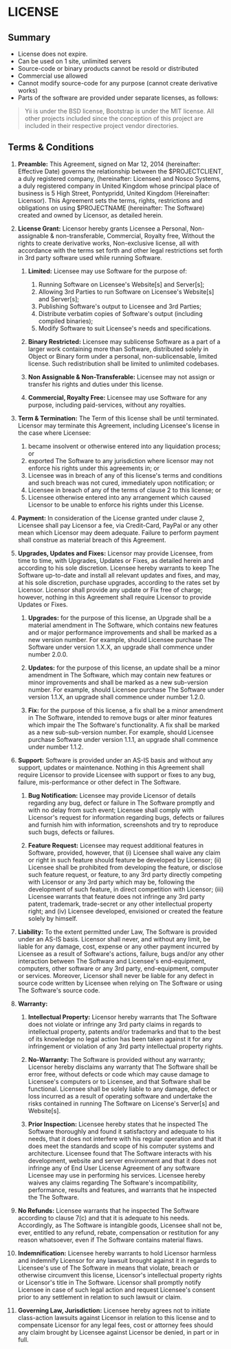LICENSE
=======

<!--
    TODO: Replace $PROJECTCLIENT and $PROJECTNAME with appropriate substitutes
    in section one (1) of the Terms & Conditions.
-->

Summary
-------

- License does not expire.
- Can be used on 1 site, unlimited servers
- Source-code or binary products cannot be resold or distributed
- Commercial use allowed
- Cannot modify source-code for any purpose (cannot create derivative works)
- Parts of the software are provided under separate licenses, as follows:

> Yii is under the BSD license, Bootstrap is under the MIT license. All other
> projects included since the conception of this project are included in their
> respective project vendor directories.

Terms & Conditions
------------------

1.  **Preamble:** This Agreement, signed on Mar 12, 2014 (hereinafter: Effective
    Date) governs the relationship between the $PROJECTCLIENT, a duly registered
    company, (hereinafter: Licensee) and Nosco Systems, a duly registered
    company in United Kingdom whose principal place of business is 5 High
    Street, Pontypridd, United Kingdom (Hereinafter: Licensor). This Agreement
    sets the terms, rights, restrictions and obligations on using $PROJECTNAME
    (hereinafter: The Software) created and owned by Licensor, as detailed
    herein.

2.  **License Grant:** Licensor hereby grants Licensee a Personal,
    Non-assignable & non-transferable, Commercial, Royalty free, Without the
    rights to create derivative works, Non-exclusive license, all with
    accordance with the terms set forth and other legal restrictions set forth
    in 3rd party software used while running Software.

    1. **Limited:** Licensee may use Software for the purpose of:

       1. Running Software on Licensee's Website[s] and Server[s];
       2. Allowing 3rd Parties to run Software on Licensee's Website[s] and
          Server[s];
       3. Publishing Software's output to Licensee and 3rd Parties;
       4. Distribute verbatim copies of Software's output (including compiled
          binaries);
       5. Modify Software to suit Licensee's needs and specifications.

    2. **Binary Restricted:** Licensee may sublicense Software as a part of a
       larger work containing more than Software, distributed solely in Object
       or Binary form under a personal, non-sublicensable, limited license. Such
       redistribution shall be limited to unlimited codebases.

    3. **Non Assignable & Non-Transferable:** Licensee may not assign or
       transfer his rights and duties under this license.

    4. **Commercial, Royalty Free:** Licensee may use Software for any purpose,
       including paid-services, without any royalties.

3.  **Term & Termination:** The Term of this license shall be until terminated.
    Licensor may terminate this Agreement, including Licensee's license in the
    case where Licensee:

    1. became insolvent or otherwise entered into any liquidation process; or
    2. exported The Software to any jurisdiction where licensor may not enforce
       his rights under this agreements in; or
    3. Licensee was in breach of any of this license's terms and conditions and
       such breach was not cured, immediately upon notification; or
    4. Licensee in breach of any of the terms of clause 2 to this license; or
    5. Licensee otherwise entered into any arrangement which caused Licensor to
       be unable to enforce his rights under this License.

4.  **Payment:** In consideration of the License granted under clause 2,
    Licensee shall pay Licensor a fee, via Credit-Card, PayPal or any other mean
    which Licensor may deem adequate. Failure to perform payment shall construe
    as material breach of this Agreement.

5.  **Upgrades, Updates and Fixes:** Licensor may provide Licensee, from time to
    time, with Upgrades, Updates or Fixes, as detailed herein and according to
    his sole discretion. Licensee hereby warrants to keep The Software
    up-to-date and install all relevant updates and fixes, and may, at his sole
    discretion, purchase upgrades, according to the rates set by Licensor.
    Licensor shall provide any update or Fix free of charge; however, nothing in
    this Agreement shall require Licensor to provide Updates or Fixes.

    1. **Upgrades:** for the purpose of this license, an Upgrade shall be a
       material amendment in The Software, which contains new features and or
       major performance improvements and shall be marked as a new version
       number. For example, should Licensee purchase The Software under version
       1.X.X, an upgrade shall commence under number 2.0.0.

    2. **Updates:** for the purpose of this license, an update shall be a minor
       amendment in The Software, which may contain new features or minor
       improvements and shall be marked as a new sub-version number. For
       example, should Licensee purchase The Software under version 1.1.X, an
       upgrade shall commence under number 1.2.0.

    3. **Fix:** for the purpose of this license, a fix shall be a minor
       amendment in The Software, intended to remove bugs or alter minor
       features which impair the The Software's functionality. A fix shall be
       marked as a new sub-sub-version number. For example, should Licensee
       purchase Software under version 1.1.1, an upgrade shall commence under
       number 1.1.2.

6.  **Support:** Software is provided under an AS-IS basis and without any
    support, updates or maintenance. Nothing in this Agreement shall require
    Licensor to provide Licensee with support or fixes to any bug, failure,
    mis-performance or other defect in The Software.

    1. **Bug Notification:** Licensee may provide Licensor of details regarding
       any bug, defect or failure in The Software promptly and with no delay
       from such event; Licensee shall comply with Licensor's request for
       information regarding bugs, defects or failures and furnish him with
       information, screenshots and try to reproduce such bugs, defects or
       failures.

    2. **Feature Request:** Licensee may request additional features in
       Software, provided, however, that (i) Licensee shall waive any claim or
       right in such feature should feature be developed by Licensor; (ii)
       Licensee shall be prohibited from developing the feature, or disclose
       such feature request, or feature, to any 3rd party directly competing
       with Licensor or any 3rd party which may be, following the development of
       such feature, in direct competition with Licensor; (iii) Licensee
       warrants that feature does not infringe any 3rd party patent, trademark,
       trade-secret or any other intellectual property right; and (iv) Licensee
       developed, envisioned or created the feature solely by himself.

7.  **Liability:**  To the extent permitted under Law, The Software is provided
    under an AS-IS basis. Licensor shall never, and without any limit, be liable
    for any damage, cost, expense or any other payment incurred by Licensee as a
    result of Software's actions, failure, bugs and/or any other interaction
    between The Software  and Licensee's end-equipment, computers, other
    software or any 3rd party, end-equipment, computer or services.  Moreover,
    Licensor shall never be liable for any defect in source code written by
    Licensee when relying on The Software or using The Software's source code.

8.  **Warranty:**

    1. **Intellectual Property:** Licensor hereby warrants that The Software
       does not violate or infringe any 3rd party claims in regards to
       intellectual property, patents and/or trademarks and that to the best of
       its knowledge no legal action has been taken against it for any
       infringement or violation of any 3rd party intellectual property rights.

    2. **No-Warranty:** The Software is provided without any warranty; Licensor
       hereby disclaims any warranty that The Software shall be error free,
       without defects or code which may cause damage to Licensee's computers or
       to Licensee, and that Software shall be functional. Licensee shall be
       solely liable to any damage, defect or loss incurred as a result of
       operating software and undertake the risks contained in running The
       Software on License's Server[s] and Website[s].

    3. **Prior Inspection:** Licensee hereby states that he inspected The
       Software thoroughly and found it satisfactory and adequate to his needs,
       that it does not interfere with his regular operation and that it does
       meet the standards and scope of his computer systems and architecture.
       Licensee found that The Software interacts with his development, website
       and server environment and that it does not infringe any of End User
       License Agreement of any software Licensee may use in performing his
       services. Licensee hereby waives any claims regarding The Software's
       incompatibility, performance, results and features, and warrants that he
       inspected the The Software.

9.  **No Refunds:** Licensee warrants that he inspected The Software according
    to clause 7(c) and that it is adequate to his needs. Accordingly, as The
    Software is intangible goods, Licensee shall not be, ever, entitled to any
    refund, rebate, compensation or restitution for any reason whatsoever, even
    if The Software contains material flaws.

10. **Indemnification:** Licensee hereby warrants to hold Licensor harmless and
    indemnify Licensor for any lawsuit brought against it in regards to
    Licensee's use of The Software in means that violate, breach or otherwise
    circumvent this license, Licensor's intellectual property rights or
    Licensor's title in The Software. Licensor shall promptly notify Licensee in
    case of such legal action and request Licensee's consent prior to any
    settlement in relation to such lawsuit or claim.

11. **Governing Law, Jurisdiction:** Licensee hereby agrees not to initiate
    class-action lawsuits against Licensor in relation to this license and to
    compensate Licensor for any legal fees, cost or attorney fees should any
    claim brought by Licensee against Licensor be denied, in part or in full.
